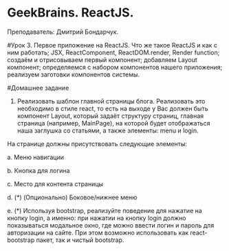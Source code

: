 # GeekBrains. ReactJS. 
Преподаватель: Дмитрий Бондарчук.

#Урок 3. Первое приложение на ReactJS.
Что же такое ReactJS и как с ним работать; JSX, ReactComponent, ReactDOM.render, Render function; создаём и отрисовываем первый компонент; добавляем Layout компонент; определяемся с набором компонентов нашего приложения; реализуем заготовки компонентов системы.

#Домашнее задание

1. Реализовать шаблон главной страницы блога. Реализовать это необходимо в стиле react, то есть на выходе у Вас должен быть компонент Layout, который задаёт структуру страниц, главная страница (например, MainPage), на которой будет отображаться наша заглушка со статьями, а также элементы: menu и login.

На странице должны присутствовать следующие элементы:

a. Меню навигации

b. Кнопка для логина

c. Место для контента страницы

d. (*) (Опционально) Боковое/нижнее меню

e. (*) Используя bootstrap, реализуйте поведение для нажатие на кнопку login, а именно: при нажатии на кнопку login должно показываться модальное окно, где можно ввести логин и пароль для авторизации на сайте. При этом возможно использовать как react-bootstrap пакет, так и чистый bootstrap.